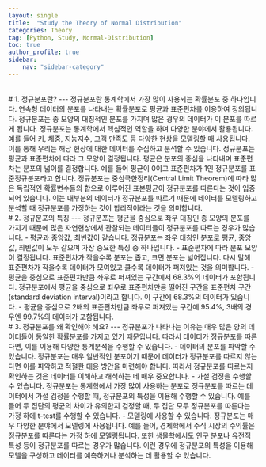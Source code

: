 ```yaml
---
layout: single
title:  "Study the Theory of Normal Distribution"
categories: Theory
tag: [Python, Study, Normal-Distribution]
toc: true
author_profile: true
sidebar:
    nav: "sidebar-category"
---
```

<br/>   
# 1. 정규분포란?
---
정규분포란 통계학에서 가장 많이 사용되는 확률분포 중 하나입니다. 연속형 데이터의 분포를 나타내는 확률분포로 평균과 표준편차를 이용하여 정의됩니다. 정규분포는 종 모양의 대칭적인 분포를 가지며 많은 경우의 데이터가 이 분포를 따르게 됩니다.   
정규분포는 통계학에서 핵심적인 역할을 하며 다양한 분야에서 활용됩니다. 예를 들어 키, 체중, 지능지수, 고객 만족도 등 다양한 현상을 모델링할 때 사용됩니다. 이를 통해 우리는 해당 현상에 대한 데이터를 수집하고 분석할 수 있습니다.   
정규분포는 평균과 표준편차에 따라 그 모양이 결정됩니다. 평균은 분포의 중심을 나타내며 표준편차는 분포의 넓이를 결정합니다. 예를 들어 평균이 0이고 표준편차가 1인 정규분포를 표준정규분포라고 합니다.   
정규분포는 중심극한정리(Central Limit Theorem)에 따라 많은 독립적인 확률변수들의 합으로 이루어진 표본평균이 정규분포를 따른다는 것이 입증되어 있습니다. 이는 대부분의 데이터가 정규분포를 따르기 때문에 데이터를 모델링하고 분석할 때 정규분포를 가정하는 것이 합리적이라는 것을 의미합니다.   
<br/>
# 2. 정규분포의 특징
---
정규분포는 평균을 중심으로 좌우 대칭인 종 모양의 분포를 가지기 때문에 많은 자연현상에서 관찰되는 데이터들이 정규분포를 따르는 경우가 많습니다.   
 - 평균과 중앙값, 최빈값이 같습니다.   
정규분포는 좌우 대칭인 분포로 평균, 중앙값, 최빈값이 모두 같으며 가장 중요한 특징 중 하나입니다.   
 - 표준편차에 따라 분포 모양이 결정됩니다.   
표준편차가 작을수록 분포는 좁고, 크면 분포는 넓어집니다. 다시 말해 표준편차가 작을수록 데이터가 모여있고 클수록 데이터가 퍼져있는 것을 의미합니다.   
 - 평균을 중심으로 표준편차만큼 좌우로 퍼져있는 구간에서 68.3%의 데이터가 포함됩니다.   
정규분포에서 평균을 중심으로 좌우로 표준편차만큼 떨어진 구간을 표준편차 구간(standard deviation interval)이라고 합니다. 이 구간에 68.3%의 데이터가 있습니다.   
 - 평균을 중심으로 2배의 표준편차만큼 좌우로 퍼져있는 구간에 95.4%, 3배의 경우엔 99.7%의 데이터가 포함됩니다.   

<br/>   
# 3. 정규분포를 왜 확인해야 해요?
---
정규분포가 나타나는 이유는 매우 많은 양의 데이터들이 동일한 확률분포를 가지고 있기 때문입니다. 따라서 데이터가 정규분포를 따른다면, 이를 이용해 다양한 통계분석을 수행할 수 있습니다.   
 - 데이터의 분포를 파악할 수 있습니다.   
정규분포는 매우 일반적인 분포이기 때문에 데이터가 정규분포를 따르지 않는다면 이를 파악하고 적절한 대응 방안을 마련해야 합니다. 따라서 정규분포를 따르는지 확인하는 것은 데이터를 이해하고 해석하는 데 매우 중요합니다.   
 - 가설 검정을 수행할 수 있습니다.   
정규분포는 통계학에서 가장 많이 사용하는 분포로 정규분포를 따르는 데이터에서 가설 검정을 수행할 때, 정규분포의 특성을 이용해 수행할 수 있습니다. 예를 들어 두 집단의 평균의 차이가 유의한지 검정할 때, 두 집단 모두 정규분포를 따른다는 가정 하에 t-test를 수행할 수 있습니다.   
 - 모델링에 사용할 수 있습니다.   
정규분포는 매우 다양한 분야에서 모델링에 사용됩니다. 예를 들어, 경제학에서 주식 시장의 수익률은 정규분포를 따른다는 가정 하에 모델링됩니다. 또한 생물학에서도 인구 분포나 유전적 특성 등이 정규분포를 따르는 경우가 많습니다. 이런 경우에 정규분포의 특성을 이용해 모델을 구성하고 데이터를 예측하거나 분석하는 데 활용할 수 있습니다.   
<br/>